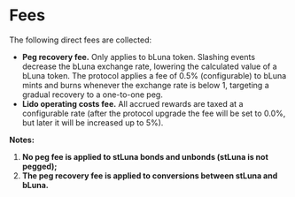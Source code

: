 # Fees

The following direct fees are collected:

* **Peg recovery fee.** Only applies to bLuna token. Slashing events decrease the bLuna exchange rate, lowering the calculated value of a bLuna token. The protocol applies a fee of $0.5\%$ (configurable) to bLuna mints and burns whenever the exchange rate is below $1$, targeting a gradual recovery to a one-to-one peg. 
* **Lido operating costs fee.** All accrued rewards are taxed at a configurable rate (after the protocol upgrade the fee will be set to $0.0\%$, but later it will be increased up to $5\%$).

**Notes:**

1. **No peg fee is applied to stLuna bonds and unbonds (stLuna is not pegged);**
2. **The peg recovery fee is applied to conversions between stLuna and bLuna.**